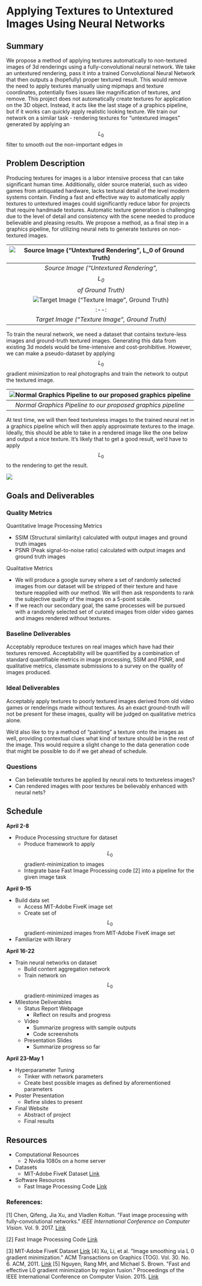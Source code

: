 <script type="text/javascript" async="" src="https://cdnjs.cloudflare.com/ajax/libs/mathjax/2.7.2/MathJax.js?config=TeX-MML-AM_CHTML"></script>
# Applying Textures to Untextured Images Using Neural Networks

## Summary

We propose a method of applying textures automatically to non-textured images of 3d renderings using a fully-convolutional neural network. We take an untextured rendering, pass it into a trained Convolutional Neural Network that then outputs a (hopefully) proper textured result. This would remove the need to apply textures manually using mipmaps and texture coordinates, potentially fixes issues like magnification of textures, and remove. This project does not automatically create textures for application on the 3D object. Instead, it acts like the last stage of a graphics pipeline, but if it works can quickly apply realistic looking texture. We train our network on a similar task - rendering textures for “untextured images” generated by applying an $$L_0$$ filter to smooth out 
the non-important edges in 

## Problem Description

Producing textures for images is a labor intensive process that can take significant human time. Additionally, older source material, such as video games from antiquated hardware, lacks textural detail of the level modern systems contain. Finding a fast and effective way to automatically apply textures to untextured images could significantly reduce labor for projects that require handmade textures. Automatic texture generation is challenging due to the level of detail and consistency with the scene needed to produce believable and pleasing results.  We propose a method, as a final step in a graphics pipeline, for utilizing neural nets to generate textures on non-textured images. 

|![Source Image (“Untextured Rendering”, $$L_0$$ of Ground Truth)](https://d2mxuefqeaa7sj.cloudfront.net/s_8DD81CC4A167A6BC0747207D4F08D74E4063E97814787C9C3CF8C3FC912A5AC4_1522619922117_L0.jpeg)|
|:--:| 
| *Source Image (“Untextured Rendering”, $$L_0$$ of Ground Truth)* |
|![Target Image (“Texture Image”, Ground Truth)](https://d2mxuefqeaa7sj.cloudfront.net/s_8DD81CC4A167A6BC0747207D4F08D74E4063E97814787C9C3CF8C3FC912A5AC4_1522619981475_Reg.jpeg)|
|:--:|
| *Target Image (“Texture Image”, Ground Truth)* |


To train the neural network, we need a dataset that contains texture-less images and ground-truth textured images. Generating this data from existing 3d models would be time-intensive and cost-prohibitive. However, we can make a pseudo-dataset by applying $$L_0$$ gradient minimization to real photographs and train the network to output the textured image. 

|![Normal Graphics Pipeline to our proposed graphics pipeline](https://d2mxuefqeaa7sj.cloudfront.net/s_EC8A632A5A7918595C67F233EC67BB235C13597A531880ECA5FA4896F0896040_1522622416920_diag.png)|
|:--:|
| *Normal Graphics Pipeline to our proposed graphics pipeline* |



At test time, we will then feed textureless images to the trained neural net in a graphics pipeline which will then apply approximate textures to the image.  Ideally, this should be able to take in a rendered image like the one below and output a nice texture. It’s likely that to get a good result, we’d have to apply $$L_0$$ to the rendering to get the result.

![](https://d2mxuefqeaa7sj.cloudfront.net/s_EC8A632A5A7918595C67F233EC67BB235C13597A531880ECA5FA4896F0896040_1522623965829_image.png)

## Goals and Deliverables
### Quality Metrics

Quantitative Image Processing Metrics

- SSIM (Structural similarity) calculated with output images and ground truth images 
- PSNR (Peak signal-to-noise ratio) calculated with output images and ground truth images 

Qualitative Metrics

- We will produce a google survey where a set of randomly selected images from our dataset will be stripped of their texture and have texture reapplied with our method. We will then ask respondents to rank the subjective quality of the images on a 5-point scale. 
- If we reach our secondary goal, the same processes will be pursued with a randomly selected set of curated images from older video games and images rendered without textures.

### Baseline Deliverables

Acceptably reproduce textures on real images which have had their textures removed. Acceptability will be quantified by a combination of standard quantifiable metrics in image processing, SSIM and PSNR, and qualitative metrics, classmate submissions to a survey on the quality of images produced. 

### Ideal Deliverables

Acceptably apply textures to poorly textured images derived from old video games or renderings made without textures. As an exact ground-truth will not be present for these images, quality will be judged on qualitative metrics alone. 

We’d also like to try a method of “painting” a texture onto the images as well, providing contextual clues what kind of texture should be in the rest of the image. This would require a slight change to the data generation code that might be possible to do if we get ahead of schedule.

### Questions
- Can believable textures be applied by neural nets to textureless images?
- Can rendered images with poor textures be believably enhanced with neural nets? 

## Schedule

**April 2-8**

- Produce Processing structure for dataset
  - Produce framework to apply $$L_0$$ gradient-minimization to images
  - Integrate base Fast Image Processing code [2] into a pipeline for the given image task

**April 9-15**

- Build data set
  - Access MIT-Adobe FiveK image set
  - Create set of $$L_0$$ gradient-minimized images from MIT-Adobe FiveK image set
- Familiarize with library

**April 16-22**

- Train neural networks on dataset
  - Build content aggregation network
  - Train network on $$L_0$$gradient-minimized images as 
- Milestone Deliverables
  - Status Report Webpage
    - Reflect on results and progress
  - Video
    - Summarize progress with sample outputs
    - Code screenshots
  - Presentation Slides
    - Summarize progress so far

**April 23-May 1**

- Hyperparameter Tuning
  - Tinker with network parameters
  - Create best possible images as defined by aforementioned parameters
- Poster Presentation
  - Refine slides to present
- Final Website
  - Abstract of project
  - Final results
  
## Resources
- Computational Resources
  - 2 Nvidia 1080s on a home server
- Datasets
  - MIT-Adobe FiveK Dataset [Link](https://data.csail.mit.edu/graphics/fivek/)
- Software Resources
  -  Fast Image Processing Code [Link](https://github.com/CQFIO/FastImageProcessing)

### References:
[1] Chen, Qifeng, Jia Xu, and Vladlen Koltun. "Fast image processing with fully-convolutional networks." *IEEE International Conference on Computer Vision*. Vol. 9. 2017. [Link](http://openaccess.thecvf.com/content_iccv_2017/html/Chen_Fast_Image_Processing_ICCV_2017_paper.html)

[2] Fast Image Processing Code [Link](https://github.com/CQFIO/FastImageProcessing)

[3] MIT-Adobe FiveK Dataset [Link](https://data.csail.mit.edu/graphics/fivek/)
[4] Xu, Li, et al. "Image smoothing via L 0 gradient minimization." ACM Transactions on Graphics (TOG). Vol. 30. No. 6. ACM, 2011. [Link](https://dl.acm.org/citation.cfm?id=2024208)
[5] Nguyen, Rang MH, and Michael S. Brown. "Fast and effective L0 gradient minimization by region fusion." Proceedings of the IEEE International Conference on Computer Vision. 2015. [Link](https://www.cv-foundation.org/openaccess/content_iccv_2015/papers/Nguyen_Fast_and_Effective_ICCV_2015_paper.pdf)

